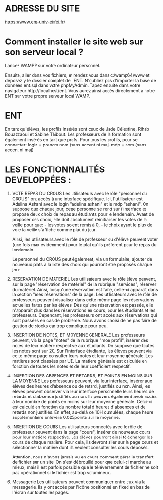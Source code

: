
# ADRESSE DU SITE
 https://www.ent-univ-eiffel.fr/
 
# Comment installer le site web sur son serveur local ?
Lancez WAMPP sur votre ordinateur personnel.

Ensuite, aller dans vos fichiers, et rendez vous dans c:\wamp64\www et déposez y le dossier complet de l'ENT.
N'oubliez pas d'importer la base de données ent.sql dans votre phpMyAdmin.
Tapez ensuite dans votre navigateur http://localhost/ent. Vous aurez ainsi accès directement à notre ENT sur votre propre serveur local WAMP.




# ENT
En tant qu'élèves, les profils insérés sont ceux de Jade Célestine, Rihab Bouazzaoui et Sabine Thibout. 
Les professeurs de la formation sont également insérés en tant que profs.
Pour tous les profils, pour se connecter:
login = prenom.nom (sans accent ni maj)
mdp = nom (sans accent ni maj)

# LES FONCTIONNALITÉS DEVELOPPÉES : 

1. VOTE REPAS DU CROUS
   Les utilisateurs avec le rôle "personnel du CROUS" ont accès à une interface spécifique.
   Ici, l'utilisateur est Adelina Ashani avec le login "adelina.ashani" et le mdp "ashani".
   On suppose que chaque jour, cette personne se rend sur l'interface et propose deux choix de repas au étudiants pour le lendemain. 
   Avant de proposer ces choix, elle doit absolument réinitialiser les votes de la veille pour que: 
        - les votes soient remis à 0,
        - le choix ayant le plus de vote la veille s'affiche comme plat du jour.
   
   Ainsi, les utilisateurs avec le rôle de professeur ou d'élève peuvent voter (une fois max évidemment) pour le plat qu'ils préfèrent pour le repas du lendemain.

   Le personnel du CROUS peut également, via un formulaire, ajouter de nouveaux plats à la liste des choix qui pourront être proposés chaque jour.

2. RESERVATION DE MATERIEL
   Les utilisateurs avec le rôle élève peuvent, sur la page "réservation de matériel" de la rubrique "services", réserver du matériel.
   Ainsi, lorsqu'une réservation est faite, celle-ci apparaît dans la section "mes réservations" de la page. 
   Les utilisateurs avec le rôle de professeurs peuvent visualiser dans cette même page les réservations actuelles faites par les élèves.
   Dès qu'une réservation est passée, elle n'apparaît plus dans les réservations en cours, pour les étudiants et les professeurs. Cependant, les professeurs ont accès aux réservations qui sont passées en cas de problème.
   Nous avons choisi de ne pas faire de gestion de stocks car trop compliqué pour peu.

3. INSERTION DE NOTES, ET MOYENNE GENERALE
   Les professeurs peuvent, via la page "notes" de la rubrique "mon profil", insérer des notes de leur matière respective aux étudiants. On suppose que toutes les notes sont sur 20.
   Sur l'interface étudiante, les élèves peuvent via cette même page consulter leurs notes et leur moyenne générale.
   Les matières sont classées par UE.
   La matière générale est calculée en fonction de toutes les notes et de leur coefficient respectif.

4. INSERTION DES ABSENCES ET RETARDS, ET POINTS EN MOINS SUR LA MOYENNE
   Les professeurs peuvent, via leur interface, insérer aux élèves des heures d'absence ou de retard, justifiés ou non.
   Ainsi, les élèves peuvent observer via leur interface personnelle leurs heures de retards et d'absence justifiés ou non. 
   Ils peuvent également avoir accès à leur nombre de points en moins sur leur moyenne générale. Celui-ci est calculé en fonction du nombre total d'heures d'absences et de retards non justifiés.
   En effet, au-delà de 10H cumulées, chaque heure supplémentaire enlèvera 0.025points sur la moyenne.

5. INSERTION DE COURS
   Les utilisateurs connectés avec le rôle de professeur peuvent dans la page "cours", insérer de nouveaux cours pour leur matière respective.
   Les élèves pourront ainsi télécharger les cours de chaque matière. Pour cela, ils devront aller sur la page cours et sélectionner la matière dont ils veulent consulter les cours déposés.

   Attention, nous n'avons jamais vu en cours comment gérer le transfert de fichier sur un site. On s'est débrouillé pour que celui-ci marche au mieux, mais il est parfois possible que le téléversement de fichier ne soit pas opérationnel si le fichier est trop volumineux.

6. Messagerie
   Les utilisateurs peuvent communiquer entre eux via la messagerie. Ils y ont accès par l'icône positionné en fixed en bas de l'écran sur toutes les pages.
